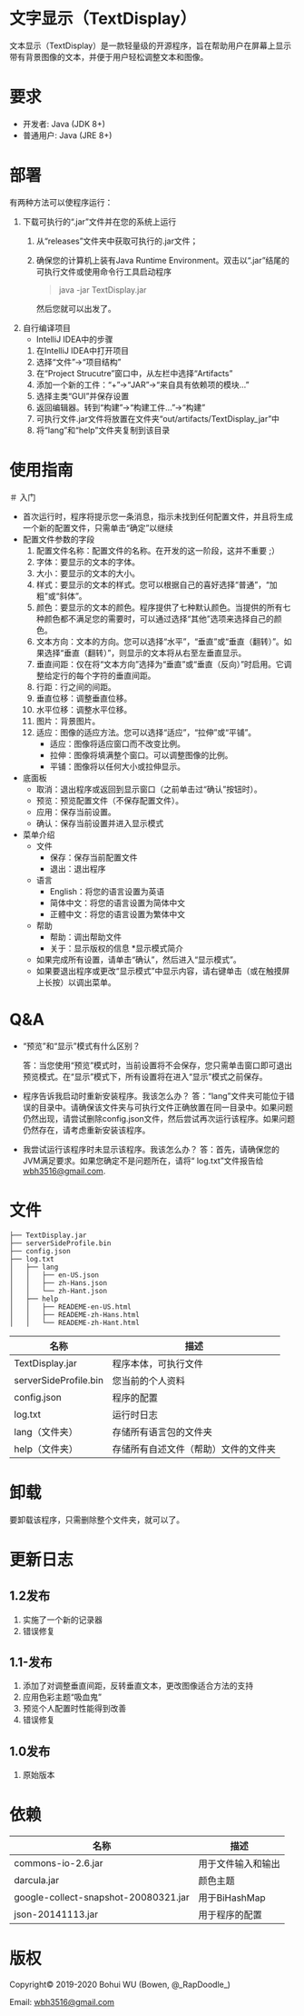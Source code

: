 # 文字显示（TextDisplay）
文本显示（TextDisplay）是一款轻量级的开源程序，旨在帮助用户在屏幕上显示带有背景图像的文本，并便于用户轻松调整文本和图像。

# 要求

* 开发者: Java (JDK 8+)
* 普通用户: Java (JRE 8+)

# 部署

有两种方法可以使程序运行：
1. 下载可执行的“.jar”文件并在您的系统上运行
    1. 从“releases”文件夹中获取可执行的.jar文件；
    1. 确保您的计算机上装有Java Runtime Environment。双击以“.jar”结尾的可执行文件或使用命令行工具启动程序
        > java -jar TextDisplay.jar

        然后您就可以出发了。
1. 自行编译项目
    * IntelliJ IDEA中的步骤
    1. 在IntelliJ IDEA中打开项目
    1. 选择“文件”->“项目结构”
    1. 在“Project Strucutre”窗口中，从左栏中选择“Artifacts”
    1. 添加一个新的工件：“+”->“JAR”->“来自具有依赖项的模块...”
    1. 选择主类“GUI”并保存设置
    1. 返回编辑器。转到“构建”->“构建工件...”->“构建”
    1. 可执行文件.jar文件将放置在文件夹“out/artifacts/TextDisplay_jar”中
    1. 将“lang”和“help”文件夹复制到该目录

# 使用指南

＃ 入门

* 首次运行时，程序将提示您一条消息，指示未找到任何配置文件，并且将生成一个新的配置文件，只需单击“确定”以继续
* 配置文件参数的字段
    1. 配置文件名称：配置文件的名称。在开发的这一阶段，这并不重要 ;）
    1. 字体：要显示的文本的字体。
    1. 大小：要显示的文本的大小。
    1. 样式：要显示的文本的样式。您可以根据自己的喜好选择“普通”，“加粗”或“斜体”。
    1. 颜色：要显示的文本的颜色。程序提供了七种默认颜色。当提供的所有七种颜色都不满足您的需要时，可以通过选择“其他”选项来选择自己的颜色。
    1. 文本方向：文本的方向。您可以选择“水平”，“垂直”或“垂直（翻转）”。如果选择“垂直（翻转）”，则显示的文本将从右至左垂直显示。
    1. 垂直间距：仅在将“文本方向”选择为“垂直”或“垂直（反向）”时启用。它调整给定行的每个字符的垂直间距。
    1. 行距：行之间的间距。
    1. 垂直位移：调整垂直位移。
    1. 水平位移：调整水平位移。
    1. 图片：背景图片。
    1. 适应：图像的适应方法。您可以选择“适应”，“拉伸”或“平铺”。
        * 适应：图像将适应窗口而不改变比例。
        * 拉伸：图像将填满整个窗口。可以调整图像的比例。
        * 平铺：图像将以任何大小或拉伸显示。
* 底面板
    * 取消：退出程序或返回到显示窗口（之前单击过“确认”按钮时）。
    * 预览：预览配置文件（不保存配置文件）。
    * 应用：保存当前设置。
    * 确认：保存当前设置并进入显示模式
* 菜单介绍
    * 文件
        * 保存：保存当前配置文件
        * 退出：退出程序
    * 语言
        * English：将您的语言设置为英语
        * 简体中文：将您的语言设置为简体中文
        * 正體中文：将您的语言设置为繁体中文
    * 帮助
        * 帮助：调出帮助文件
        * 关于：显示版权的信息
*显示模式简介
    * 如果完成所有设置，请单击“确认”，然后进入“显示模式”。
    * 如果要退出程序或更改“显示模式”中显示内容，请右键单击（或在触摸屏上长按）以调出菜单。

# Q&A
* “预览”和“显示”模式有什么区别？

    答：当您使用“预览”模式时，当前设置将不会保存，您只需单击窗口即可退出预览模式。在“显示”模式下，所有设置将在进入“显示”模式之前保存。
* 程序告诉我启动时重新安装程序。我该怎么办？
    答：“lang”文件夹可能位于错误的目录中。请确保该文件夹与可执行文件正确放置在同一目录中。如果问题仍然出现，请尝试删除config.json文件，然后尝试再次运行该程序。如果问题仍然存在，请考虑重新安装该程序。
* 我尝试运行该程序时未显示该程序。我该怎么办？
    答：首先，请确保您的JVM满足要求。如果您确定不是问题所在，请将“ log.txt”文件报告给 wbh3516@gmail.com.

# 文件
    ├── TextDisplay.jar
    ├── serverSideProfile.bin
    ├── config.json
    ├── log.txt
    │   ├── lang
    │   │   ├── en-US.json
    │   │   ├── zh-Hans.json
    │   │   └── zh-Hant.json
    │   ├── help
    │   │   ├── READEME-en-US.html
    │   │   ├── READEME-zh-Hans.html
    │   │   └── READEME-zh-Hant.html
|名称|描述|
|-|-|
| TextDisplay.jar |程序本体，可执行文件|
| serverSideProfile.bin |您当前的个人资料|
| config.json |程序的配置|
| log.txt |运行时日志|
| lang（文件夹）|存储所有语言包的文件夹|
| help（文件夹）|存储所有自述文件（帮助）文件的文件夹|

# 卸载
要卸载该程序，只需删除整个文件夹，就可以了。

# 更新日志
## 1.2发布
1. 实施了一个新的记录器
1. 错误修复

## 1.1-发布
1. 添加了对调整垂直间距，反转垂直文本，更改图像适合方法的支持
1. 应用色彩主题“吸血鬼”
1. 预览个人配置时性能得到改善
1. 错误修复

## 1.0发布
1. 原始版本

# 依赖
|名称|描述|
|-|-|
| commons-io-2.6.jar |用于文件输入和输出|
| darcula.jar |颜色主题|
| google-collect-snapshot-20080321.jar |用于BiHashMap |
| json-20141113.jar |用于程序的配置|

# 版权
Copyright© 2019-2020 Bohui WU (Bowen, @\_RapDoodle\_)

Email: wbh3516@gmail.com